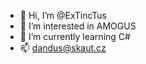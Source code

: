 - 👋 Hi, I’m @ExTincTus
- 👀 I’m interested in AMOGUS
- 🌱 I’m currently learning C#
- 📫 dandus@skaut.cz
